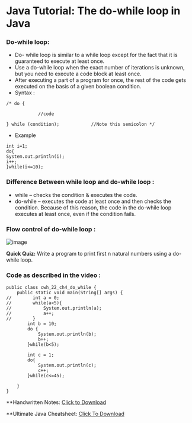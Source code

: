 # Java Tutorial: The do-while loop in Java

### Do-while loop:
- Do- while loop is similar to a while loop except for the fact that it is guaranteed to execute at least once.
- Use a do-while loop when the exact number of iterations is unknown, but you need to execute a code block at least once.
- After executing a part of a program for once, the rest of the code gets executed on the basis of a given boolean condition.
- Syntax :
```
/* do {

            //code

} while (condition);            //Note this semicolon */
```
- Example
```
int i=1;  
do{  
System.out.println(i);  
i++;  
}while(i<=10); 
```

### Difference Between while loop and do-while loop :
- while – checks the condition & executes the code.
- do-while – executes the code at least once and then checks the condition. Because of this reason, the code in the do-while loop executes at least once, even if the condition fails.

### Flow control of do-while loop :

![image](https://user-images.githubusercontent.com/70385488/151350896-9263940f-4225-4c6b-a7b6-180d2b286919.png)

**Quick Quiz:** Write a program to print first n natural numbers using a do-while loop.

### Code as described in the video :

```
public class cwh_22_ch4_do_while {
    public static void main(String[] args) {
//        int a = 0;
//        while(a<5){
//            System.out.println(a);
//            a++;
//        }
        int b = 10;
        do {
            System.out.println(b);
            b++;
        }while(b<5);

        int c = 1;
        do{
            System.out.println(c);
            c++;
        }while(c<=45);

    }
}
```

**Handwritten Notes: [Click to Download](https://api.codewithharry.com/media/videoSeriesFiles/courseFiles/java-tutorials-for-beginners-22/Chapter_5.pdf)

**Ultimate Java Cheatsheet: [Click To Download](https://api.codewithharry.com/media/videoSeriesFiles/courseFiles/java-tutorials-for-beginners-22/UltimateJavaCheatSheet.pdf)

